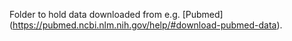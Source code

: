 Folder to hold data downloaded from e.g. [Pubmed] (https://pubmed.ncbi.nlm.nih.gov/help/#download-pubmed-data). 
